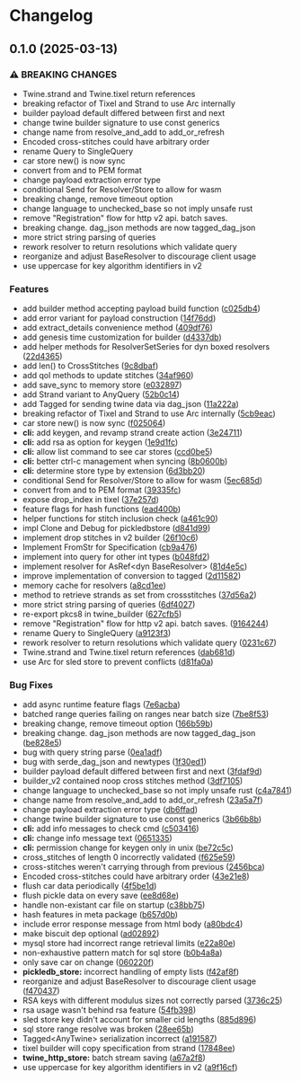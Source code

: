 # Changelog

## 0.1.0 (2025-03-13)


### ⚠ BREAKING CHANGES

* Twine.strand and Twine.tixel return references
* breaking refactor of Tixel and Strand to use Arc internally
* builder payload default differed between first and next
* change twine builder signature to use const generics
* change name from resolve_and_add to add_or_refresh
* Encoded cross-stitches could have arbitrary order
* rename Query to SingleQuery
* car store new() is now sync
* convert from and to PEM format
* change payload extraction error type
* conditional Send for Resolver/Store to allow for wasm
* breaking change, remove timeout option
* change language to unchecked_base so not imply unsafe rust
* remove "Registration" flow for http v2 api. batch saves.
* breaking change. dag_json methods are now tagged_dag_json
* more strict string parsing of queries
* rework resolver to return resolutions which validate query
* reorganize and adjust BaseResolver to discourage client usage
* use uppercase for key algorithm identifiers in v2

### Features

* add builder method accepting payload build function ([c025db4](https://github.com/twine-protocol/twine-rs/commit/c025db4aaffa53c051afbb61ae9482e02c911237))
* add error variant for payload construction ([14f76dd](https://github.com/twine-protocol/twine-rs/commit/14f76dd1a9779a1ebfa396fe1602f7633c07adcd))
* add extract_details convenience method ([409df76](https://github.com/twine-protocol/twine-rs/commit/409df762d934c528c23acf6728e13a115d992f72))
* add genesis time customization for builder ([d4337db](https://github.com/twine-protocol/twine-rs/commit/d4337db30a88657247806bd6afb639ddf793fca8))
* add helper methods for ResolverSetSeries for dyn boxed resolvers ([22d4365](https://github.com/twine-protocol/twine-rs/commit/22d43655b81575e269a2e3ac17e4e12a294fab55))
* add len() to CrossStitches ([9c8dbaf](https://github.com/twine-protocol/twine-rs/commit/9c8dbaffbc687af1fe20ce781408cb4321667905))
* add qol methods to update stitches ([34af960](https://github.com/twine-protocol/twine-rs/commit/34af960e3c1f6bfd1ef3a2c58842d9e6f73f06a4))
* add save_sync to memory store ([e032897](https://github.com/twine-protocol/twine-rs/commit/e0328970316d61e76a8d37320c33e6a84e0d5da9))
* add Strand variant to AnyQuery ([52b0c14](https://github.com/twine-protocol/twine-rs/commit/52b0c142f4523e559ac1c9eed721bab1eb344667))
* add Tagged for sending twine data via dag_json ([11a222a](https://github.com/twine-protocol/twine-rs/commit/11a222a2b51d242b1cb89d73160758bab584d9c2))
* breaking refactor of Tixel and Strand to use Arc internally ([5cb9eac](https://github.com/twine-protocol/twine-rs/commit/5cb9eac43fcf0ce2c27bf7ef3afb9a29034000c1))
* car store new() is now sync ([f025064](https://github.com/twine-protocol/twine-rs/commit/f025064aae0243c5eff5ba3cdf525fe9b52812c2))
* **cli:** add keygen, and revamp strand create action ([3e24711](https://github.com/twine-protocol/twine-rs/commit/3e247116b80dfd3bb4549ece2bd0823feca7c420))
* **cli:** add rsa as option for keygen ([1e9d1fc](https://github.com/twine-protocol/twine-rs/commit/1e9d1fc9f93af49a4983260c18685d8eea3fc9f5))
* **cli:** allow list command to see car stores ([ccd0be5](https://github.com/twine-protocol/twine-rs/commit/ccd0be5badec0aeaa37ed0e1c343c6796f61be16))
* **cli:** better ctrl-c management when syncing ([8b0600b](https://github.com/twine-protocol/twine-rs/commit/8b0600bdb5d5070da7bdb0aa7297e9bb03038ccf))
* **cli:** determine store type by extension ([6d3bb20](https://github.com/twine-protocol/twine-rs/commit/6d3bb204c43f5cb4bcc772c91e7eab06140c3159))
* conditional Send for Resolver/Store to allow for wasm ([5ec685d](https://github.com/twine-protocol/twine-rs/commit/5ec685d3356e84e02467d707f24f909458464827))
* convert from and to PEM format ([39335fc](https://github.com/twine-protocol/twine-rs/commit/39335fcd9e00fe0f479142fbbfb6633cdfa2ad15))
* expose drop_index in tixel ([37e257d](https://github.com/twine-protocol/twine-rs/commit/37e257d2b71051abd94fcae5ddacc3d7c8d50530))
* feature flags for hash functions ([ead400b](https://github.com/twine-protocol/twine-rs/commit/ead400b3baa5c6e011f9c57a80f2229aa220ae7c))
* helper functions for stitch inclusion check ([a461c90](https://github.com/twine-protocol/twine-rs/commit/a461c90f72dd72472c98247fe998cfa3b906de64))
* impl Clone and Debug for pickledbstore ([d841d99](https://github.com/twine-protocol/twine-rs/commit/d841d99d4527f9ed463b5b3c90d03e5a8a89bd44))
* implement drop stitches in v2 builder ([26f10c6](https://github.com/twine-protocol/twine-rs/commit/26f10c687fe2f99ba44dd62498129310c44f24eb))
* Implement FromStr for Specification ([cb9a476](https://github.com/twine-protocol/twine-rs/commit/cb9a4768bf559e6d21576739b40588353dfa4ea8))
* implement into query for other int types ([b048fd2](https://github.com/twine-protocol/twine-rs/commit/b048fd2e2950c62a258ed05540aa2ab6faa9c542))
* implement resolver for AsRef&lt;dyn BaseResolver&gt; ([81d4e5c](https://github.com/twine-protocol/twine-rs/commit/81d4e5ccce92046d9fcda0e4547f96527494ba38))
* improve implementation of conversion to tagged ([2d11582](https://github.com/twine-protocol/twine-rs/commit/2d11582dfe5c087bd613fd36ed7adc6df28e72db))
* memory cache for resolvers ([a8cd1ee](https://github.com/twine-protocol/twine-rs/commit/a8cd1eec6444255e997e24a787298d7e7c472bb3))
* method to retrieve strands as set from crossstitches ([37d56a2](https://github.com/twine-protocol/twine-rs/commit/37d56a2f08dd11fb24f9b44a2c0ecf28784b4309))
* more strict string parsing of queries ([6df4027](https://github.com/twine-protocol/twine-rs/commit/6df40279a5d6e5e5b1e9608d505bacb918accf66))
* re-export pkcs8 in twine_builder ([627cfb5](https://github.com/twine-protocol/twine-rs/commit/627cfb596d3a47088f704bf8dbe36e9c980b8ccf))
* remove "Registration" flow for http v2 api. batch saves. ([9164244](https://github.com/twine-protocol/twine-rs/commit/916424475a5e258685b77a743f6490b8134b55fb))
* rename Query to SingleQuery ([a9123f3](https://github.com/twine-protocol/twine-rs/commit/a9123f3bd3dadc4388e3536ffaaa33ba9a45ee59))
* rework resolver to return resolutions which validate query ([0231c67](https://github.com/twine-protocol/twine-rs/commit/0231c67e18e64d6697af4a7b59fd2c12a02fd954))
* Twine.strand and Twine.tixel return references ([dab681d](https://github.com/twine-protocol/twine-rs/commit/dab681d0fa3a00a34a280fc77955ba9f28b81b16))
* use Arc for sled store to prevent conflicts ([d81fa0a](https://github.com/twine-protocol/twine-rs/commit/d81fa0a97fdbf59d2557c226dc9fbd296bf1ceb0))


### Bug Fixes

* add async runtime feature flags ([7e6acba](https://github.com/twine-protocol/twine-rs/commit/7e6acbabd612f5f40b369fc004cad8e5ef58127b))
* batched range queries failing on ranges near batch size ([7be8f53](https://github.com/twine-protocol/twine-rs/commit/7be8f5314b7c9ad9b7028807e29cff5f44079d39))
* breaking change, remove timeout option ([166b59b](https://github.com/twine-protocol/twine-rs/commit/166b59b52dcb5d0e22cfcb6a832f8dc9ef1db0d3))
* breaking change. dag_json methods are now tagged_dag_json ([be828e5](https://github.com/twine-protocol/twine-rs/commit/be828e5ffb0cafccf6411ef24d681e6ef2a3b2f1))
* bug with query string parse ([0ea1adf](https://github.com/twine-protocol/twine-rs/commit/0ea1adf1e2b261b56a5d6b529d730d99ac492d30))
* bug with serde_dag_json and newtypes ([1f30ed1](https://github.com/twine-protocol/twine-rs/commit/1f30ed14867baebb31d9745c42a2f57664aa127b))
* builder payload default differed between first and next ([3fdaf9d](https://github.com/twine-protocol/twine-rs/commit/3fdaf9d84602272078efb681a765ca45a10af0c6))
* builder_v2 contained noop cross stitches method ([3df7105](https://github.com/twine-protocol/twine-rs/commit/3df71056b6ec0ef69546d0b4b6786f2a22b302b2))
* change language to unchecked_base so not imply unsafe rust ([c4a7841](https://github.com/twine-protocol/twine-rs/commit/c4a7841a30abdd75fce0cac387bd1808d737929e))
* change name from resolve_and_add to add_or_refresh ([23a5a7f](https://github.com/twine-protocol/twine-rs/commit/23a5a7f48d4d22573dce129a5db25544d4e9d2df))
* change payload extraction error type ([db6ffad](https://github.com/twine-protocol/twine-rs/commit/db6ffade8468c78163b36472a6211cbff772cb23))
* change twine builder signature to use const generics ([3b66b8b](https://github.com/twine-protocol/twine-rs/commit/3b66b8bf4e8e0b8592ee3e0df075b010937b5a12))
* **cli:** add info messages to check cmd ([c503416](https://github.com/twine-protocol/twine-rs/commit/c503416de5ce59bd9ac645266a0894efe05d9042))
* **cli:** change info message text ([0651335](https://github.com/twine-protocol/twine-rs/commit/0651335c94f786b8c4e458eee055d7f8f519539d))
* **cli:** permission change for keygen only in unix ([be72c5c](https://github.com/twine-protocol/twine-rs/commit/be72c5c7762c2c06357f84c3febcd749ebd7e0d2))
* cross_stitches of length 0 incorrectly validated ([f625e59](https://github.com/twine-protocol/twine-rs/commit/f625e59963014f19257d596a8e3ebec61f0dbcf4))
* cross-stitches weren't carrying through from previous ([2456bca](https://github.com/twine-protocol/twine-rs/commit/2456bca7a1092f02dd730dae78bee89fe5720eed))
* Encoded cross-stitches could have arbitrary order ([43e21e8](https://github.com/twine-protocol/twine-rs/commit/43e21e8dcbd522ff7f1bd22f1eb88af635adbb2f))
* flush car data periodically ([4f5be1d](https://github.com/twine-protocol/twine-rs/commit/4f5be1dfca12908581800b184aaecc8f589ab72f))
* flush pickle data on every save ([ee8d68e](https://github.com/twine-protocol/twine-rs/commit/ee8d68ee5cdb2414f13bd1c8ba3c99bfd2f9b92c))
* handle non-existant car file on startup ([c38bb75](https://github.com/twine-protocol/twine-rs/commit/c38bb7533cdd56aee0e88760682e9db8c06448bc))
* hash features in meta package ([b657d0b](https://github.com/twine-protocol/twine-rs/commit/b657d0ba496e9f42c39be69be52c4757e7e7cebc))
* include error response message from html body ([a80bdc4](https://github.com/twine-protocol/twine-rs/commit/a80bdc4521bda56e6c4d404fbe872810d9d3fed6))
* make biscuit dep optional ([ad02892](https://github.com/twine-protocol/twine-rs/commit/ad028924bda11702ce5739cd20c037fac7447b24))
* mysql store had incorrect range retrieval limits ([e22a80e](https://github.com/twine-protocol/twine-rs/commit/e22a80ee7bc3eaa191214f961b511b564496232b))
* non-exhaustive pattern match for sql store ([b0b4a8a](https://github.com/twine-protocol/twine-rs/commit/b0b4a8a8f820dd7f0b65eca357bde6d9478f7dd9))
* only save car on change ([060220f](https://github.com/twine-protocol/twine-rs/commit/060220f2913117302187a7229dd549b06c700a08))
* **pickledb_store:** incorrect handling of empty lists ([f42af8f](https://github.com/twine-protocol/twine-rs/commit/f42af8fd2c77c0838670a503c04d84341c0b7b83))
* reorganize and adjust BaseResolver to discourage client usage ([f470437](https://github.com/twine-protocol/twine-rs/commit/f4704378f333bfd42bf0a522f57b6b921fc531ad))
* RSA keys with different modulus sizes not correctly parsed ([3736c25](https://github.com/twine-protocol/twine-rs/commit/3736c25a4d11a79713dc0130e2aecaa9fc374b71))
* rsa usage wasn't behind rsa feature ([54fb398](https://github.com/twine-protocol/twine-rs/commit/54fb39878e3c970102defe7cd6c7abe2bba8d774))
* sled store key didn't account for smaller cid lengths ([885d896](https://github.com/twine-protocol/twine-rs/commit/885d8966831436c461dd9ced2a498b21e523bd18))
* sql store range resolve was broken ([28ee65b](https://github.com/twine-protocol/twine-rs/commit/28ee65bf0d5ff69f2813b7efd8e361af13352d7a))
* Tagged&lt;AnyTwine&gt; serialization incorrect ([a191587](https://github.com/twine-protocol/twine-rs/commit/a1915870564f986f9372c6d8605ff3ff85b12c16))
* tixel builder will copy specification from strand ([17848ee](https://github.com/twine-protocol/twine-rs/commit/17848ee920b70c5c0fdc9629496cc5bfd8d8a260))
* **twine_http_store:** batch stream saving ([a67a2f8](https://github.com/twine-protocol/twine-rs/commit/a67a2f8cea830a96fdb928410ff9ec102c788d19))
* use uppercase for key algorithm identifiers in v2 ([a9f16cf](https://github.com/twine-protocol/twine-rs/commit/a9f16cf0690a5b537b9485ceead796b9bfeadeeb))

